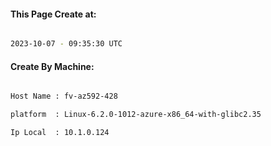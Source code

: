 
   
#### This Page Create at:

```bash

2023-10-07 - 09:35:30 UTC

```

#### Create By Machine:

```bash

Host Name : fv-az592-428

platform  : Linux-6.2.0-1012-azure-x86_64-with-glibc2.35

Ip Local  : 10.1.0.124

```

